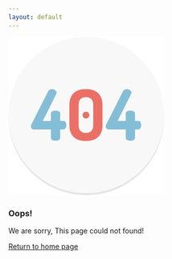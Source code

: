 ```yaml
---
layout: default
---
```

<section class="mainContent full-width clearfix">
  <div class="container">
    <div class="row">
      <div class="col-sm-4 col-sm-offset-1 col-xs-12">
        <div class="errorMsg">
          <img src="/assets/img/error.png" alt="error image" class="img-responsive">
        </div>
      </div>
      <div class="col-sm-6 col-xs-12">
        <div class="errorInfo">
          <h3>Oops!</h3>
          <p>We are sorry, This page could not found!</p>
          <div class="formBtnArea pull-left">
            <a href="/" class="btn btn-primary bg-color-3">Return to home page</a>
          </div>
        </div>
      </div>
    </div>
  </div>
</section>